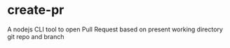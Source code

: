 # create-pr
A nodejs CLI tool to open Pull Request based on present working directory git repo and branch

